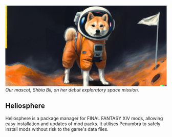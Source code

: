 ![a shiba inu dog in a space suit on a barren planet in front of a flag](https://github.com/heliosphere-xiv/.github/raw/main/shbiia_space.jpg)
*Our mascot, Shbia Bii, on her debut exploratory space mission.*

## Heliosphere

Heliosphere is a package manager for FINAL FANTASY XIV mods, allowing easy installation and updates of mod packs. It utilises Penumbra to safely install mods without risk to the game's data files.

